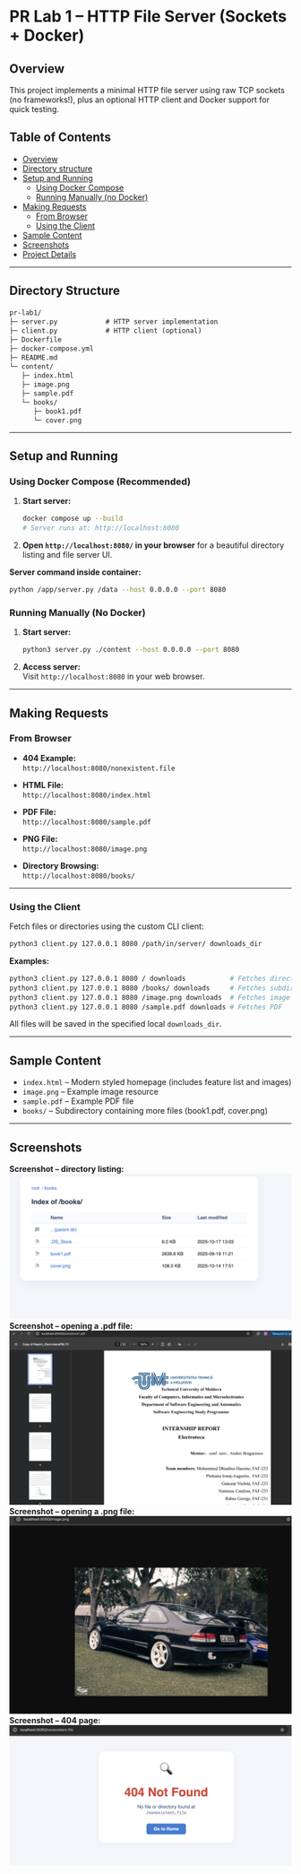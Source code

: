 # PR Lab 1 – HTTP File Server (Sockets + Docker)

## Overview

This project implements a minimal HTTP file server using raw TCP sockets (no frameworks!), plus an optional HTTP client and Docker support for quick testing.

## Table of Contents

- [Overview](#overview)
- [Directory structure](#directory-structure)
- [Setup and Running](#setup-and-running)
  - [Using Docker Compose](#using-docker-compose)
  - [Running Manually (no Docker)](#running-manually-no-docker)
- [Making Requests](#making-requests)
  - [From Browser](#from-browser)
  - [Using the Client](#using-the-client)
- [Sample Content](#sample-content)
- [Screenshots](#screenshots)
- [Project Details](#project-details)

---

## Directory Structure

```
pr-lab1/
├─ server.py            # HTTP server implementation
├─ client.py            # HTTP client (optional)
├─ Dockerfile
├─ docker-compose.yml
├─ README.md
└─ content/
   ├─ index.html
   ├─ image.png
   ├─ sample.pdf
   └─ books/
      ├─ book1.pdf
      └─ cover.png
```

---

## Setup and Running

### Using Docker Compose (Recommended)

1. **Start server:**
   ```bash
   docker compose up --build
   # Server runs at: http://localhost:8080
   ```

2. **Open `http://localhost:8080/` in your browser** for a beautiful directory listing and file server UI.

**Server command inside container:**
```bash
python /app/server.py /data --host 0.0.0.0 --port 8080
```

### Running Manually (No Docker)

1. **Start server:**
   ```bash
   python3 server.py ./content --host 0.0.0.0 --port 8080
   ```

2. **Access server:**  
   Visit `http://localhost:8080` in your web browser.

---

## Making Requests

### From Browser

- **404 Example:**  
  `http://localhost:8080/nonexistent.file`

- **HTML File:**  
  `http://localhost:8080/index.html`

- **PDF File:**  
  `http://localhost:8080/sample.pdf`

- **PNG File:**  
  `http://localhost:8080/image.png`

- **Directory Browsing:**  
  `http://localhost:8080/books/`


---

### Using the Client

Fetch files or directories using the custom CLI client:
```bash
python3 client.py 127.0.0.1 8080 /path/in/server/ downloads_dir
```
**Examples:**
```bash
python3 client.py 127.0.0.1 8080 / downloads           # Fetches directory listing
python3 client.py 127.0.0.1 8080 /books/ downloads     # Fetches subdirectory
python3 client.py 127.0.0.1 8080 /image.png downloads  # Fetches image
python3 client.py 127.0.0.1 8080 /sample.pdf downloads # Fetches PDF
```
All files will be saved in the specified local `downloads_dir`.

---

## Sample Content

- `index.html` – Modern styled homepage (includes feature list and images)
- `image.png` – Example image resource
- `sample.pdf` – Example PDF file
- `books/` – Subdirectory containing more files (book1.pdf, cover.png)

---


## Screenshots
**Screenshot – directory listing:**
![image](screenshots/directory.png)
**Screenshot – opening a .pdf file:**
![image](screenshots/open-file.png)
**Screenshot – opening a .png file:**
![image](screenshots/open-photo.png)
**Screenshot – 404 page:**
![image](screenshots/404error.png)








